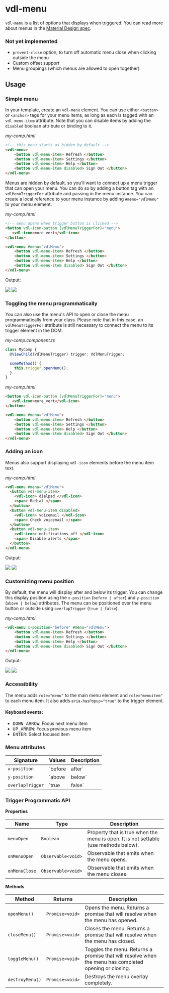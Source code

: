 # vdl-menu

`vdl-menu` is a list of options that displays when triggered.  You can read more about menus in the
[Material Design spec](https://material.google.com/components/menus.html).

### Not yet implemented

- `prevent-close` option, to turn off automatic menu close when clicking outside the menu
- Custom offset support
- Menu groupings (which menus are allowed to open together)

## Usage

### Simple menu

In your template, create an `vdl-menu` element. You can use either `<button>` or `<anchor>` tags for
your menu items, as long as each is tagged with an `vdl-menu-item` attribute. Note that you can
disable items by adding the `disabled` boolean attribute or binding to it.

*my-comp.html*
```html
<!-- this menu starts as hidden by default -->
<vdl-menu>
    <button vdl-menu-item> Refresh </button>
    <button vdl-menu-item> Settings </button>
    <button vdl-menu-item> Help </button>
    <button vdl-menu-item disabled> Sign Out </button>
</vdl-menu>
```

Menus are hidden by default, so you'll want to connect up a menu trigger that can open your menu.
You can do so by adding a button tag with an `vdlMenuTriggerFor` attribute and passing in the menu
instance.  You can create a local reference to your menu instance by adding `#menu="vdlMenu"` to
your menu element.

*my-comp.html*
```html
<!-- menu opens when trigger button is clicked -->
<button vdl-icon-button [vdlMenuTriggerFor]="menu">
   <vdl-icon>more_vert</vdl-icon>
</button>

<vdl-menu #menu="vdlMenu">
    <button vdl-menu-item> Refresh </button>
    <button vdl-menu-item> Settings </button>
    <button vdl-menu-item> Help </button>
    <button vdl-menu-item disabled> Sign Out </button>
</vdl-menu>
```

Output:

<img src="https://material.angularjs.org/material2_assets/menu/default_closed.png">
<img src="https://material.angularjs.org/material2_assets/menu/default_open.png">

### Toggling the menu programmatically

You can also use the menu's API to open or close the menu programmatically from your class. Please
note that in this case, an `vdlMenuTriggerFor` attribute is still necessary to connect
the menu to its trigger element in the DOM.

*my-comp.component.ts*
```ts
class MyComp {
  @ViewChild(VdlMenuTrigger) trigger: VdlMenuTrigger;

  someMethod() {
    this.trigger.openMenu();
  }
}
```

*my-comp.html*
```html
<button vdl-icon-button [vdlMenuTriggerFor]="menu">
   <vdl-icon>more_vert</vdl-icon>
</button>

<vdl-menu #menu="vdlMenu">
    <button vdl-menu-item> Refresh </button>
    <button vdl-menu-item> Settings </button>
    <button vdl-menu-item> Help </button>
    <button vdl-menu-item disabled> Sign Out </button>
</vdl-menu>
```

### Adding an icon

Menus also support displaying `vdl-icon` elements before the menu item text.

*my-comp.html*
```html
<vdl-menu #menu="vdlMenu">
  <button vdl-menu-item>
    <vdl-icon> dialpad </vdl-icon>
    <span> Redial </span>
  </button>
  <button vdl-menu-item disabled>
    <vdl-icon> voicemail </vdl-icon>
    <span> Check voicemail </span>
  </button>
  <button vdl-menu-item>
    <vdl-icon> notifications_off </vdl-icon>
    <span> Disable alerts </span>
  </button>
</vdl-menu>
```

Output:

<img src="https://material.angularjs.org/material2_assets/menu/icon_menu_closed.png">
<img src="https://material.angularjs.org/material2_assets/menu/icon_menu_open.png">


### Customizing menu position

By default, the menu will display after and below its trigger.  You can change this display position
using the `x-position` (`before | after`) and `y-position` (`above | below`) attributes. The menu
can be positioned over the menu button or outside using `overlapTrigger` (`true | false`).

*my-comp.html*
```html
<vdl-menu x-position="before" #menu="vdlMenu">
    <button vdl-menu-item> Refresh </button>
    <button vdl-menu-item> Settings </button>
    <button vdl-menu-item> Help </button>
    <button vdl-menu-item disabled> Sign Out </button>
</vdl-menu>
```

Output:

<img src="https://material.angularjs.org/material2_assets/menu/before_closed.png">
<img src="https://material.angularjs.org/material2_assets/menu/before_open.png">

### Accessibility

The menu adds `role="menu"` to the main menu element and `role="menuitem"` to each menu item. It
also adds `aria-hasPopup="true"` to the trigger element.

#### Keyboard events:
- <kbd>DOWN_ARROW</kbd>: Focus next menu item
- <kbd>UP_ARROW</kbd>: Focus previous menu item
- <kbd>ENTER</kbd>: Select focused item

### Menu attributes

| Signature | Values | Description |
| --- | --- | --- |
| `x-position` | `before | after` | The horizontal position of the menu in relation to the trigger. Defaults to `after`. |
| `y-position` | `above | below` | The vertical position of the menu in relation to the trigger. Defaults to `below`. |
| `overlapTrigger` | `true | false` | Whether to have the menu show on top of the menu trigger or outside. Defaults to `true`. |

### Trigger Programmatic API

**Properties**

| Name | Type | Description |
| --- | --- | --- |
| `menuOpen` | `Boolean` | Property that is true when the menu is open. It is not settable (use methods below). |
| `onMenuOpen` | `Observable<void>` | Observable that emits when the menu opens. |
| `onMenuClose` | `Observable<void>` | Observable that emits when the menu closes. |

**Methods**

| Method | Returns | Description |
| --- | --- | --- |
| `openMenu()` | `Promise<void>` | Opens the menu. Returns a promise that will resolve when the menu has opened. |
| `closeMenu()` | `Promise<void>` | Closes the menu. Returns a promise that will resolve when the menu has closed. |
| `toggleMenu()` | `Promise<void>` | Toggles the menu. Returns a promise that will resolve when the menu has completed opening or closing. |
| `destroyMenu()` | `Promise<void>` | Destroys the menu overlay completely.


